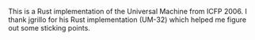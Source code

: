 This is a Rust implementation of the Universal Machine from ICFP 2006. I thank jgrillo for his Rust implementation (UM-32) which helped me figure out some sticking points.